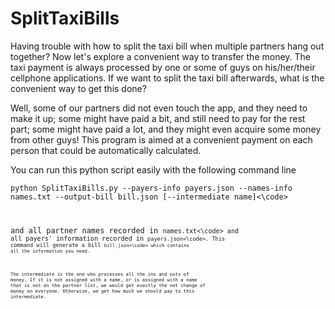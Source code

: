 # SplitTaxiBills
Having trouble with how to split the taxi bill when multiple partners hang out together? Now let's explore a convenient way to transfer the money.
The taxi payment is always processed by one or some of guys on his/her/their cellphone applications. If we want to split the taxi bill afterwards, what is the convenient way to get this done?

Well, some of our partners did not even touch the app, and they need to make it up; some might have paid a bit, and still need to pay for the rest part; some might have paid a lot, and they might even acquire some money from other guys! This program is aimed at a convenient payment on each person that could be automatically calculated.

You can run this python script easily with the following command line

<code>python SplitTaxiBills.py --payers-info payers.json --names-info names.txt --output-bill bill.json [--intermediate name]<\code>

 and all partner names recorded in <code>names.txt<\code> and all payers' information recorded in <code>payers.json<\code>. This command will generate a bill <code>bill.json<\code> which contains all the information you need.
  
  The intermediate is the one who processes all the ins and outs of money. If it is not assigned with a name, or is assigned with a name that is not on the partner list, we would get exactly the net change of money on everyone. Otherwise, we get how much we should pay to this intermediate.
